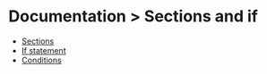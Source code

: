 # Documentation > Sections and if

- [Sections](00_sections.md)
- [If statement](01_if_statement.md)
- [Conditions](03_conditions.md)
